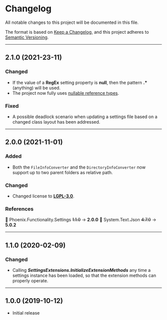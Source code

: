 # Changelog

All notable changes to this project will be documented in this file.

The format is based on [Keep a Changelog](https://keepachangelog.com/en/1.0.0/), and this project adheres to [Semantic Versioning](https://semver.org/spec/v2.0.0.html).
___

## 2.1.0 (2021-23-11)

### Changed

- If the value of a **RegEx** setting property is **null**, then the pattern **.\*** (anything) will be used.
- The project now fully uses [nullable reference types](https://docs.microsoft.com/en-us/dotnet/csharp/nullable-references).

### Fixed

- A possible deadlock scenario when updating a settings file based on a changed class layout has been addressed.
___

## 2.0.0 (2021-11-01)

### Added

- Both the `FileInfoConverter` and the `DirectoryInfoConverter` now support up to two parent folders as relative path.

### Changed

- Changed license to [**LGPL-3.0**](https://www.gnu.org/licenses/lgpl-3.0.html).

### References

:large_blue_circle: Phoenix.Functionality.Settings ~~1.1.0~~ → **2.0.0**
:large_blue_circle: System.Text.Json ~~4.7.0~~ → **5.0.2**
___

## 1.1.0 (2020-02-09)

### Changed

- Calling **_SettingsExtensions.InitializeExtensionMethods_** any time a settings instance has been loaded, so that the extension methods can properly operate.
___

## 1.0.0 (2019-10-12)

- Initial release